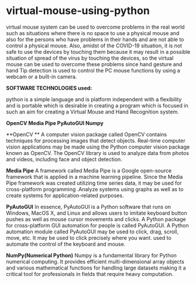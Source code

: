 # virtual-mouse-using-python
virtual mouse system can  be  used  to overcome problems in the real world  such  as situations where there is no space to use a physical mouse and also for the persons who have problems in their hands and are not able to control a physical mouse. Also, amidst of the COVID-19 situation, it is not safe to use the devices by touching them because it may result in a possible situation of spread of the virus by touching the devices, so the  virtual mouse can be used to overcome these problems since hand gesture and hand Tip detection is used to control the PC mouse functions by using a webcam or a built-in camera. 

**SOFTWARE TECHNOLOGIES used:**

python is a simple language and is platform independent   with a flexibility and is portable which is desirable in  creating a program which is focused in such an aim for  creating a Virtual Mouse and Hand Recognition system.
  
  **OpenCV 
  Media Pipe 
  PyAutoGUI 
  Numpy**

**OpenCV **
   A computer vision package called OpenCV contains techniques for processing images that detect objects. Real-time computer vision applications may be made using the Python computer vision package known as OpenCV. The OpenCV library is used to analyze data from  photos  and videos,  including  face  and  object detection.

**Media Pipe** 
   A  framework  called Media  Pipe is  a Google  open-source  framework  that  is  applied  in  a  machine learning  pipeline. Since  the  Media Pipe  framework was created utilizing time series data, it may be used for  cross-platform  programming .Analyze systems using  graphs  as  well  as  to  create  systems  for application-related  purposes.

**PyAutoGUI**
     In essence, PyAutoGUI is a Python software that runs on Windows, MacOS X, and Linux and allows users to imitate  keyboard button pushes as well as mouse cursor movements and clicks. A Python package for cross-platform  GUI automation  for people  is called PyAutoGUI.  A  Python  automation  module  called PyAutoGUI may be used to click, drag, scroll, move, etc. It may be used to click precisely where you want. used  to  automate  the  control  of  the  keyboard  and mouse.

**NumPy(Numerical Python)**
Numpy is a fundamental library for Python numerical computing. It provides efficient multi-dimensional array objects and various mathematical functions for handling large datasets making it a critical tool for professionals in fields that require heavy computation.

